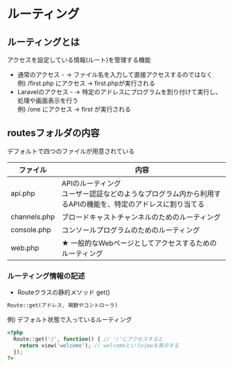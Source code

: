 # ルーティング

## ルーティングとは
アクセスを設定している情報(ルート)を管理する機能

- 通常のアクセス
\- -> ファイル名を入力して直接アクセスするのではなく<br>例) /first.php にアクセス -> first.phpが実行される
- Laravelのアクセス
\- -> 特定のアドレスにプログラムを割り付けて実行し、処理や画面表示を行う<br>例) /one にアクセス -> first が実行される

## routesフォルダの内容
デフォルトで四つのファイルが用意されている

| ファイル     | 内容 |
|-             |- |
| api.php      | APIのルーティング<br>ユーザー認証などのようなプログラム内から利用するAPIの機能を、特定のアドレスに割り当てる
| channels.php | ブロードキャストチャンネルのためのルーティング
| console.php  | コンソールプログラムのためのルーティング
| web.php      | ★ 一般的なWebページとしてアクセスするためのルーティング

### ルーティング情報の記述

- Routeクラスの静的メソッド get()
```php
Route::get(アドレス, 関数やコントローラ)
```

例) デフォルト状態で入っているルーティング
```php
<?php
  Route::get('/', function() { // '/'にアクセスすると
    return view('welcome'); // welcomeというviewを表示する
  });
?>
```